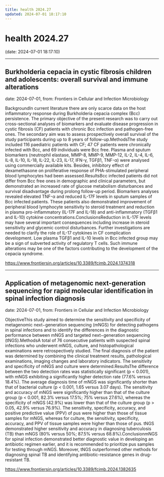 ```yaml
---
title: health 2024.27
updated: 2024-07-01 18:17:10
---
```


# health 2024.27

(date: 2024-07-01 18:17:10)

---

## Burkholderia cepacia in cystic fibrosis children and adolescents: overall survival and immune alterations

date: 2024-07-01, from: Frontiers in Cellular and Infection Microbiology

BackgroundIn current literature there are only scarce data on the host inflammatory response during Burkholderia cepacia complex (Bcc) persistence. The primary objective of the present research was to carry out cross-sectional analyses of biomarkers and evaluate disease progression in cystic fibrosis (CF) patients with chronic Bcc infection and pathogen-free ones. The secondary aim was to assess prospectively overall survival of the study participants during up to 8 years of follow-up.MethodsThe study included 116 paediatric patients with CF; 47 CF patients were chronically infected with Bcc, and 69 individuals were Bcc free. Plasma and sputum biomarkers (neutrophil elastase, MMP-8, MMP-9, MMP-12, IL-2, IL-4, IL-6, IL-8, IL-10, IL-18, IL-22, IL-23, IL-17, IFN-γ, TGFβ1, TNF-α) were analysed using commercially available kits. Besides, inhibitory effect of dexamethasone on proliferative response of PHA-stimulated peripheral blood lymphocytes had been assessed.ResultsBcc infected patients did not differ from Bcc free ones in demographic and clinical parameters, but demonstrated an increased rate of glucose metabolism disturbances and survival disadvantage during prolong follow-up period. Biomarkers analyses revealed elevated TNF-α and reduced IL-17F levels in sputum samples of Bcc infected patients. These patients also demonstrated improvement of peripheral blood lymphocyte sensitivity to steroid treatment and reduction in plasma pro-inflammatory (IL-17F and IL-18) and anti-inflammatory (TGFβ1 and IL-10) cytokine concentrations.ConclusionsReduction in IL-17F levels may have several important consequences including increase in steroid sensitivity and glycemic control disturbances. Further investigations are needed to clarify the role of IL-17 cytokines in CF complication development. Low plasma TGFβ1 and IL-10 levels in Bcc infected group may be a sign of subverted activity of regulatory T cells. Such immune alterations may be one of the factors contributing to the development of the cepacia syndrome. 

<https://www.frontiersin.org/articles/10.3389/fcimb.2024.1374318>

---

## Application of metagenomic next-generation sequencing for rapid molecular identification in spinal infection diagnosis

date: 2024-07-01, from: Frontiers in Cellular and Infection Microbiology

ObjectiveThis study aimed to determine the sensitivity and specificity of metagenomic next−generation sequencing (mNGS) for detecting pathogens in spinal infections and to identify the differences in the diagnostic performance between mNGS and targeted next−generation sequencing (tNGS).MethodsA total of 76 consecutive patients with suspected spinal infections who underwent mNGS, culture, and histopathological examinations were retrospectively studied. The final diagnosis of the patient was determined by combining the clinical treatment results, pathological examinations, imaging changes and laboratory indicators. The sensitivity and specificity of mNGS and culture were determined.ResultsThe difference between the two detection rates was statistically significant (p < 0.001), with mNGS exhibiting a significantly higher detection rate (77.6% versus 18.4%). The average diagnosis time of mNGS was significantly shorter than that of bacterial culture (p < 0.001, 1.65 versus 3.07 days). The sensitivity and accuracy of mNGS were significantly higher than that of the culture group (p < 0.001, 82.3% versus 17.5%; 75% versus 27.6%), whereas the specificity of mNGS (42.9%) was lower than that of the culture group (p > 0.05, 42.9% versus 76.9%). The sensitivity, specificity, accuracy, and positive predictive value (PPV) of pus were higher than those of tissue samples for mNGS, whereas for culture, the sensitivity, specificity, accuracy, and PPV of tissue samples were higher than those of pus. tNGS demonstrated higher sensitivity and accuracy in diagnosing tuberculosis (TB) than mNGS (80% versus 50%; 87.5% versus 68.8%).ConclusionmNGS for spinal infection demonstrated better diagnostic value in developing an antibiotic regimen earlier, and it is recommended to prioritize pus samples for testing through mNGS. Moreover, tNGS outperformed other methods for diagnosing spinal TB and identifying antibiotic-resistance genes in drug-resistant TB. 

<https://www.frontiersin.org/articles/10.3389/fcimb.2024.1382635>

